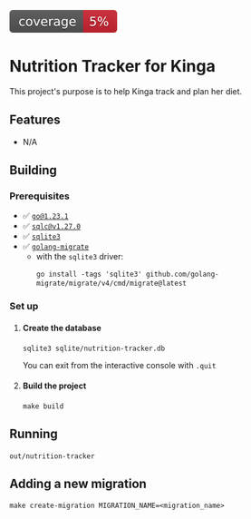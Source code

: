![coverage](https://raw.githubusercontent.com/szabolcs-horvath/nutrition-tracker/badges/.badges/main/coverage.svg)

# Nutrition Tracker for Kinga
This project's purpose is to help Kinga track and plan her diet.

## Features
- N/A

## Building
### Prerequisites
- :white_check_mark: [`go@1.23.1`](https://go.dev/dl/)
- :white_check_mark: [`sqlc@v1.27.0`](https://docs.sqlc.dev/en/latest/overview/install.html)
- :white_check_mark: [`sqlite3`](https://command-not-found.com/sqlite3)
- :white_check_mark: [`golang-migrate`](https://github.com/golang-migrate/migrate/tree/master)
  - with the `sqlite3` driver:
    ```shell
    go install -tags 'sqlite3' github.com/golang-migrate/migrate/v4/cmd/migrate@latest
    ```

### Set up
1. #### Create the database
    ```shell
    sqlite3 sqlite/nutrition-tracker.db
    ```
    You can exit from the interactive console with `.quit`

2. #### Build the project
    ```shell
    make build
    ```

## Running
```shell
out/nutrition-tracker
```

## Adding a new migration
```shell
make create-migration MIGRATION_NAME=<migration_name>
```